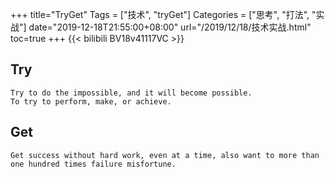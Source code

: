 +++
title="TryGet"
Tags = ["技术", "tryGet"]
Categories = ["思考", "打法", "实战"]
date="2019-12-18T21:55:00+08:00"
url="/2019/12/18/技术实战.html"
toc=true
+++
{{< bilibili  BV18v41117VC >}}
 

## Try

    Try to do the impossible, and it will become possible.
    To try to perform, make, or achieve.
## Get

    Get success without hard work, even at a time, also want to more than one hundred times failure misfortune. 
    